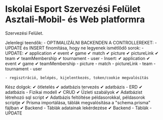 # Iskolai Esport Szervezési Felület Asztali-Mobil- és Web platformra

Szervezési Felület.

Jelenlegi teendők:
    - OPTIMALIZÁLNI BACKENDEN A CONTROLLEREKET:
        - UPDATE és INSERT finomítása, hogy ne legyenek ismétlődő sorok:
            - UPDATE:
                ✔ application
                ✔ event
                ✔ game
                ✔ match
                ✔ picture
                ✔ pictureLink
                ✔ team
                ✔ teamMembership
                ✔ tournament
                - user
            - Insert:
                ✔ application
                ✔ event
                ✔ game
                ✔ teamMembership
                - picture
                - match
                - pictureLink
                - team
                - tournament
                - user
                
    - regisztráció, belépés, kijelentkezés, token/cookie megvalósítás

Kész dolgok:
    ✔ ötletelés
    ✔ adatbázis tervezés
    ✔ adatbázis - ERD
    ✔ adatbázis - Fizikai modell
    ✔ CRUD
    ✔ Üzleti szabályok
    ✔ Adatbázist létrehozó sql script
    ✔ Adatbázis feltöltése példasorokkal, példasorok scriptje
    ✔ Prisma importálása, táblák megvalósítása a "schema.prisma" fájlban
    ✔ Backend - Táblák adatainak lekérdezése
    ✔ Backend - Táblák - UPDATE
